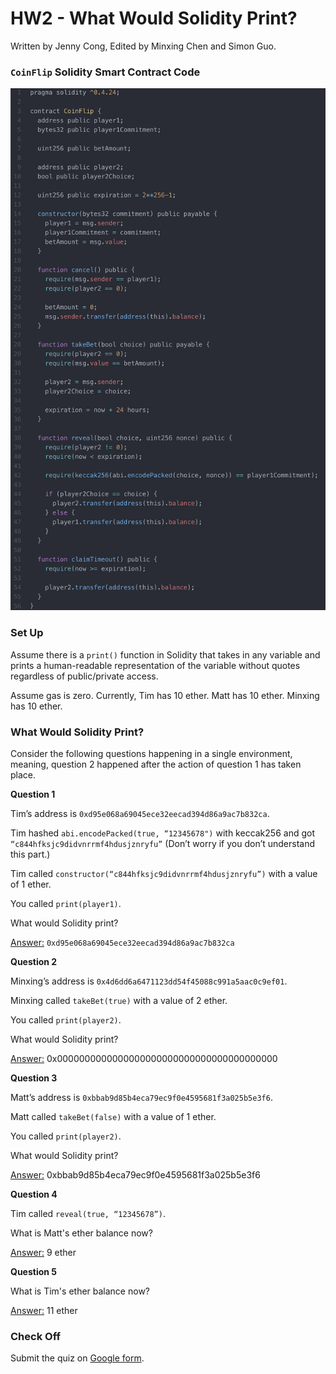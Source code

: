 # HW2 - What Would Solidity Print?

Written by Jenny Cong, Edited by Minxing Chen and Simon Guo.



### `CoinFlip` Solidity Smart Contract Code 

![CoinFlip](./coinflip.png)



### Set Up

Assume there is a `print()` function in Solidity that takes in any variable and prints a human-readable representation of the variable without quotes regardless of public/private access. 

Assume gas is zero. Currently, Tim has 10 ether. Matt has 10 ether. Minxing has 10 ether. 



### What Would Solidity Print?

Consider the following questions happening in a single environment, meaning, question 2 happened after the action of question 1 has taken place.

**Question 1**

Tim’s address is `0xd95e068a69045ece32eecad394d86a9ac7b832ca`. 

Tim hashed `abi.encodePacked(true, “12345678")` with keccak256 and got `“c844hfksjc9didvnrrmf4hdusjznryfu”` (Don’t worry if you don’t understand this part.) 

Tim called `constructor(“c844hfksjc9didvnrrmf4hdusjznryfu”)` with a value of 1 ether. 

You called `print(player1)`. 

What would Solidity print?

<u>Answer:</u> `0xd95e068a69045ece32eecad394d86a9ac7b832ca`



**Question 2**

Minxing’s address is `0x4d6dd6a6471123dd54f45088c991a5aac0c9ef01`. 

Minxing called `takeBet(true)` with a value of 2 ether. 

You called `print(player2)`. 

What would Solidity print?

<u>Answer:</u> 0x0000000000000000000000000000000000000000



**Question 3**

Matt’s address is `0xbbab9d85b4eca79ec9f0e4595681f3a025b5e3f6`. 

Matt called `takeBet(false)` with a value of 1 ether. 

You called `print(player2)`. 

What would Solidity print?

<u>Answer:</u> 0xbbab9d85b4eca79ec9f0e4595681f3a025b5e3f6



**Question 4**

Tim called `reveal(true, “12345678”)`. 

What is Matt's ether balance now?

<u>Answer:</u> 9 ether



**Question 5**

What is Tim's ether balance now?

<u>Answer:</u> 11 ether





### Check Off

Submit the quiz on [Google form](https://docs.google.com/forms/d/e/1FAIpQLScFLnEo71COZ8mTXL5ZCMTAuzZDHNbTRWivbGE4lnkFkCdAoA/closedform).